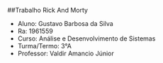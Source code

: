 ##Trabalho Rick And Morty

- Aluno: Gustavo Barbosa da Silva
- Ra: 1961559
- Curso: Análise e Desenvolvimento de Sistemas
- Turma/Termo: 3°A
- Professor: Valdir Amancio Júnior
